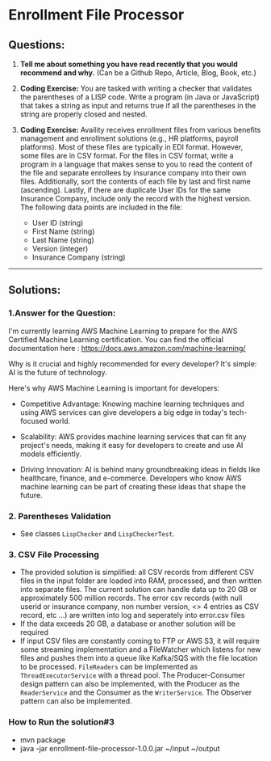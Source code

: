# Enrollment File Processor

## Questions:
1. **Tell me about something you have read recently that you would recommend and why.** (Can be a Github Repo, Article, Blog, Book, etc.)
   
2. **Coding Exercise:** You are tasked with writing a checker that validates the parentheses of a LISP code. Write a program (in Java or JavaScript) that takes a string as input and returns true if all the parentheses in the string are properly closed and nested.
   
3. **Coding Exercise:** Availity receives enrollment files from various benefits management and enrollment solutions (e.g., HR platforms, payroll platforms). Most of these files are typically in EDI format. However, some files are in CSV format. For the files in CSV format, write a program in a language that makes sense to you to read the content of the file and separate enrollees by insurance company into their own files. Additionally, sort the contents of each file by last and first name (ascending). Lastly, if there are duplicate User IDs for the same Insurance Company, include only the record with the highest version. The following data points are included in the file:
   - User ID (string)
   - First Name (string)
   - Last Name (string)
   - Version (integer)
   - Insurance Company (string)

---

## Solutions:

### 1.Answer for the Question:
I'm currently learning AWS Machine Learning to prepare for the AWS Certified Machine Learning certification. You can find the official documentation here : https://docs.aws.amazon.com/machine-learning/

Why is it crucial and highly recommended for every developer? It's simple: AI is the future of technology.

Here's why AWS Machine Learning is important for developers:

- Competitive Advantage: Knowing machine learning techniques and using AWS services can give developers a big edge in today's tech-focused world.

- Scalability: AWS provides machine learning services that can fit any project's needs, making it easy for developers to create and use AI models efficiently.

- Driving Innovation: AI is behind many groundbreaking ideas in fields like healthcare, finance, and e-commerce. Developers who know AWS machine learning can be part of creating these ideas that shape the future.

### 2. Parentheses Validation
- See classes `LispChecker` and `LispCheckerTest`.

### 3. CSV File Processing
- The provided solution is simplified: all CSV records from different CSV files in the input folder are loaded into RAM, processed, and then written into separate files. The current solution can handle data up to 20 GB or approximately 500 million records. The error csv records (with null userid or insurance company, non number version, <> 4 entries as CSV record, etc ...) are written into log and seperately into error.csv files
- If the data exceeds 20 GB, a database or another solution will be required
- If input CSV files are constantly coming to FTP or AWS S3, it will require some streaming implementation and a FileWatcher which listens for new files and pushes them into a queue like Kafka/SQS with the file location to be processed. `FileReaders` can be implemented as `ThreadExecutorService` with a thread pool. The Producer-Consumer design pattern can also be implemented, with the Producer as the `ReaderService` and the Consumer as the `WriterService`. The Observer pattern can also be implemented.

### How to Run the solution#3
- mvn package
- java -jar enrollment-file-processor-1.0.0.jar ~/input ~/output


